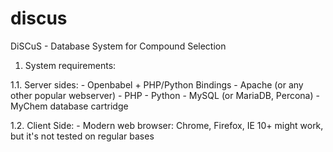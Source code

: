 discus
======

DiSCuS - Database System for Compound Selection

1. System requirements:

1.1. Server sides:
	- Openbabel + PHP/Python Bindings
	- Apache (or any other popular webserver)
	- PHP
	- Python
	- MySQL (or MariaDB, Percona)
	- MyChem database cartridge

1.2. Client Side:
	- Modern web browser: Chrome, Firefox, IE 10+ might work, but it's not tested on regular bases

